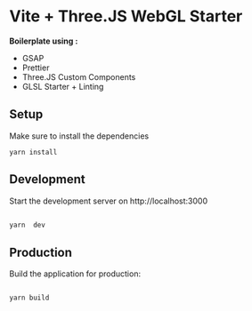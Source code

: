 # Vite + Three.JS WebGL Starter

**Boilerplate using :**

-   GSAP
-   Prettier
-   Three.JS Custom Components
-   GLSL Starter + Linting

## Setup

Make sure to install the dependencies

    yarn install

## Development

Start the development server on http://localhost:3000

```bash

yarn  dev

```

## Production

Build the application for production:

```bash

yarn build

```
